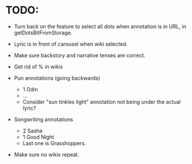 # TODO:
* Turn back on the feature to select all dots when annotation is in URL, in getDotsBitFromStorage.
* Lyric is in front of carousel when wiki selected.

* Make sure backstory and narrative tenses are correct.
* Get rid of % in wikis

* Pun annotations (going backwards)
    * 1 Odin
    * ...
    * Consider "sun tinkles light" annotation not being under the actual lyric?

* Songwriting annotations
    * 2 Sasha
    * 1 Good Night
    * Last one is Grasshoppers.
* Make sure no wikis repeat.